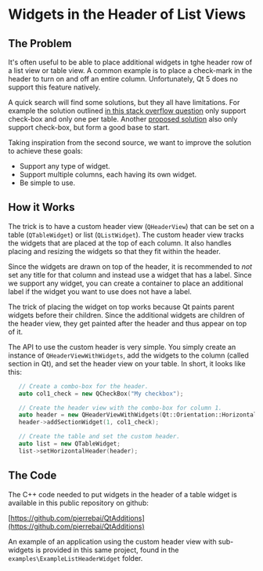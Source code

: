 
# **Widgets in the Header of List Views**

## The Problem

It's often useful to be able to place additional widgets in tghe header row of
a list view or table view. A common example is to place a check-mark in the
header to turn on and off an entire column. Unfortunately, Qt 5 does no support
this feature natively.

A quick search will find some solutions, but they all have limitations. For
example the solution outlined [in this stack overflow question](https://stackoverflow.com/questions/37542803/how-to-implement-checkbox-in-header-of-qtreeview)
only support check-box and only one per table. Another [proposed solution](https://www.qt.io/blog/2012/09/28/qt-support-weekly-27-widgets-on-a-header)
also only support check-box, but form a good base to start.

Taking inspiration from the second source, we want to improve the solution
to achieve these goals:

- Support any type of widget.
- Support multiple columns, each having its own widget.
- Be simple to use.

## How it Works

The trick is to have a custom header view (`QHeaderView`) that can be set on
a table (`QTableWidget`) or list (`QListWidget`). The custom header view tracks
the widgets that are placed at the top of each column. It also handles placing
and resizing the widgets so that they fit within the header.

Since the widgets are drawn on top of the header, it is recommended to *not*
set any title for that column and instead use a widget that has a label. Since
we support any widget, you can create a container to place an additional label
if the widget you want to use does not have a label.

The trick of placing the widget on top works because Qt paints parent widgets
before their children. Since the additional widgets are children of the header
view, they get painted after the header and thus appear on top of it.

The API to use the custom header is very simple. You simply create an instance
of `QHeaderViewWithWidgets`, add the widgets to the column (called section in Qt),
and set the header view on your table. In short, it looks like this:

```C++
   // Create a combo-box for the header.
   auto col1_check = new QCheckBox("My checkbox");

   // Create the header view with the combo-box for column 1.
   auto header = new QHeaderViewWithWidgets(Qt::Orientation::Horizontal);
   header->addSectionWidget(1, col1_check);

   // Create the table and set the custom header.
   auto list = new QTableWidget;
   list->setHorizontalHeader(header);
```

## The Code

The C++ code needed to put widgets in the header of a table widget is available
in this public repository on github:

[https://github.com/pierrebai/QtAdditions](https://github.com/pierrebai/QtAdditions)

An example of an application using the custom header view with sub-widgets is provided
in this same project, found in the `examples\ExampleListHeaderWidget` folder.


